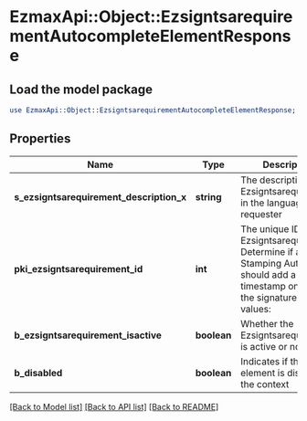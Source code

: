 # EzmaxApi::Object::EzsigntsarequirementAutocompleteElementResponse

## Load the model package
```perl
use EzmaxApi::Object::EzsigntsarequirementAutocompleteElementResponse;
```

## Properties
Name | Type | Description | Notes
------------ | ------------- | ------------- | -------------
**s_ezsigntsarequirement_description_x** | **string** | The description of the Ezsigntsarequirement in the language of the requester | 
**pki_ezsigntsarequirement_id** | **int** | The unique ID of the Ezsigntsarequirement.  Determine if a Time Stamping Authority should add a timestamp on each of the signature. Valid values:  |Value|Description| |-|-| |1|No. TSA Timestamping will requested. This will make all signatures a lot faster since no round-trip to the TSA server will be required. Timestamping will be made using eZsign server&#39;s time.| |2|Best effort. Timestamping from a Time Stamping Authority will be requested but is not mandatory. In the very improbable case it cannot be completed, the timestamping will be made using eZsign server&#39;s time. **Additional fee applies**| |3|Mandatory. Timestamping from a Time Stamping Authority will be requested and is mandatory. In the very improbable case it cannot be completed, the signature will fail and the user will be asked to retry. **Additional fee applies**| | 
**b_ezsigntsarequirement_isactive** | **boolean** | Whether the Ezsigntsarequirement is active or not | 
**b_disabled** | **boolean** | Indicates if the element is disabled in the context | 

[[Back to Model list]](../README.md#documentation-for-models) [[Back to API list]](../README.md#documentation-for-api-endpoints) [[Back to README]](../README.md)


